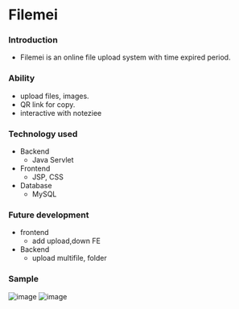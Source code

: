 # Filemei

### Introduction
- Filemei is an online file upload system with time expired period.

### Ability
- upload files, images.
- QR link for copy.
- interactive with noteziee

### Technology used
- Backend
    - Java Servlet
- Frontend
    - JSP, CSS
- Database
    - MySQL

### Future development
- frontend
    - add upload,down FE
- Backend
    - upload multifile, folder
### Sample
![image](https://github.com/suppi147/Filemei/assets/97881547/a1cd7f24-183e-4af5-a9e2-cbf5fefc7d15)
![image](https://github.com/suppi147/Filemei/assets/97881547/62075783-748d-4767-b583-5a083ede843b)

